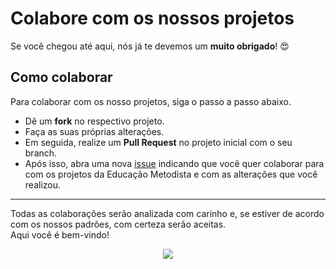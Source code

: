 # Colabore com os nossos projetos

Se você chegou até aqui, nós já te devemos um **muito obrigado**! :heart_eyes:

## Como colaborar
Para colaborar com os nosso projetos, siga o passo a passo abaixo.

- Dê um **fork** no respectivo projeto.
- Faça as suas próprias alterações.
- Em seguida, realize um **Pull Request** no projeto inicial com o seu branch.
- Após isso, abra uma nova [issue](https://github.com/educacaometodista/colaborate/issues) indicando que você quer colaborar para com os projetos da Educação Metodista e com as alterações que você realizou.

<hr/>

Todas as colaborações serão analizada com carinho e, se estiver de acordo com os nossos padrões, com certeza serão aceitas. <br/>
Aqui você é bem-vindo!

<p align="center">
<img src="http://unimep.edu.br/msg/campanha/vestibular/2019/2-semestre/inscricoes/imagens/logo-educacao-cinza.png">
</p>
